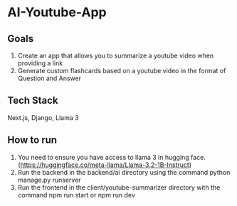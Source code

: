 ﻿# AI-Youtube-App

## Goals
1. Create an app that allows you to summarize a youtube video when providing a link
2. Generate custom flashcards based on a youtube video in the format of Question and Answer

## Tech Stack
Next.js, Django, Llama 3

## How to run
1. You need to ensure you have access to llama 3 in hugging face. (https://huggingface.co/meta-llama/Llama-3.2-1B-Instruct)
2. Run the backend in the backend/ai directory using the command python manage.py runserver
3. Run the frontend in the client/youtube-summarizer directory with the command npm run start or npm run dev


